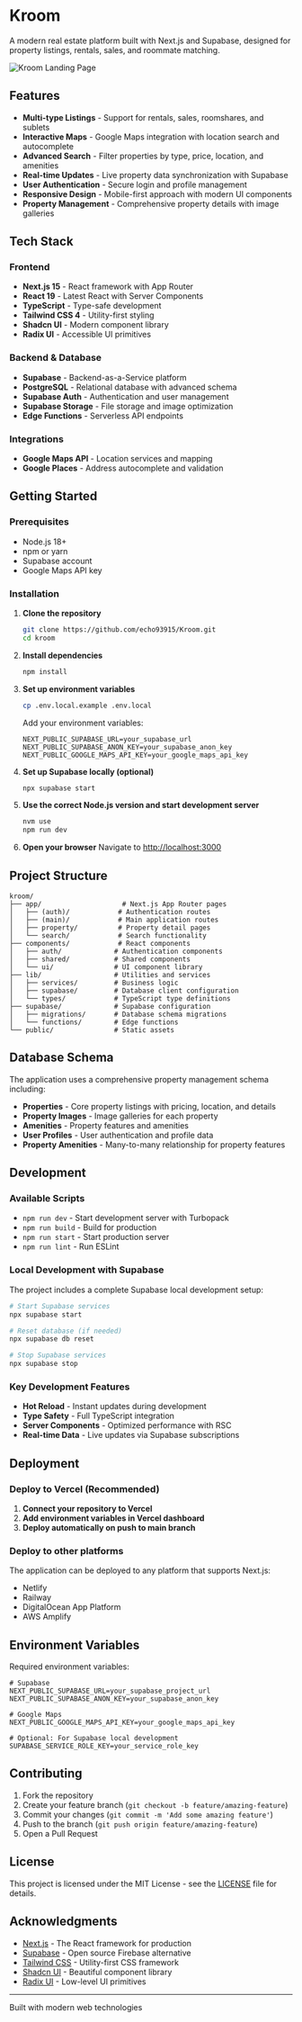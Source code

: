 # Kroom

A modern real estate platform built with Next.js and Supabase, designed for property listings, rentals, sales, and roommate matching.

![Kroom Landing Page](LandingPage.png)

## Features

- **Multi-type Listings** - Support for rentals, sales, roomshares, and sublets
- **Interactive Maps** - Google Maps integration with location search and autocomplete
- **Advanced Search** - Filter properties by type, price, location, and amenities
- **Real-time Updates** - Live property data synchronization with Supabase
- **User Authentication** - Secure login and profile management
- **Responsive Design** - Mobile-first approach with modern UI components
- **Property Management** - Comprehensive property details with image galleries

## Tech Stack

### Frontend

- **Next.js 15** - React framework with App Router
- **React 19** - Latest React with Server Components
- **TypeScript** - Type-safe development
- **Tailwind CSS 4** - Utility-first styling
- **Shadcn UI** - Modern component library
- **Radix UI** - Accessible UI primitives

### Backend & Database

- **Supabase** - Backend-as-a-Service platform
- **PostgreSQL** - Relational database with advanced schema
- **Supabase Auth** - Authentication and user management
- **Supabase Storage** - File storage and image optimization
- **Edge Functions** - Serverless API endpoints

### Integrations

- **Google Maps API** - Location services and mapping
- **Google Places** - Address autocomplete and validation

## Getting Started

### Prerequisites

- Node.js 18+
- npm or yarn
- Supabase account
- Google Maps API key

### Installation

1. **Clone the repository**

   ```bash
   git clone https://github.com/echo93915/Kroom.git
   cd kroom
   ```

2. **Install dependencies**

   ```bash
   npm install
   ```

3. **Set up environment variables**

   ```bash
   cp .env.local.example .env.local
   ```

   Add your environment variables:

   ```env
   NEXT_PUBLIC_SUPABASE_URL=your_supabase_url
   NEXT_PUBLIC_SUPABASE_ANON_KEY=your_supabase_anon_key
   NEXT_PUBLIC_GOOGLE_MAPS_API_KEY=your_google_maps_api_key
   ```

4. **Set up Supabase locally (optional)**

   ```bash
   npx supabase start
   ```

5. **Use the correct Node.js version and start development server**

   ```bash
   nvm use
   npm run dev
   ```

6. **Open your browser**
   Navigate to [http://localhost:3000](http://localhost:3000)

## Project Structure

```
kroom/
├── app/                    # Next.js App Router pages
│   ├── (auth)/            # Authentication routes
│   ├── (main)/            # Main application routes
│   ├── property/          # Property detail pages
│   └── search/            # Search functionality
├── components/            # React components
│   ├── auth/             # Authentication components
│   ├── shared/           # Shared components
│   └── ui/               # UI component library
├── lib/                  # Utilities and services
│   ├── services/         # Business logic
│   ├── supabase/         # Database client configuration
│   └── types/            # TypeScript type definitions
├── supabase/             # Supabase configuration
│   ├── migrations/       # Database schema migrations
│   └── functions/        # Edge functions
└── public/               # Static assets
```

## Database Schema

The application uses a comprehensive property management schema including:

- **Properties** - Core property listings with pricing, location, and details
- **Property Images** - Image galleries for each property
- **Amenities** - Property features and amenities
- **User Profiles** - User authentication and profile data
- **Property Amenities** - Many-to-many relationship for property features

## Development

### Available Scripts

- `npm run dev` - Start development server with Turbopack
- `npm run build` - Build for production
- `npm run start` - Start production server
- `npm run lint` - Run ESLint

### Local Development with Supabase

The project includes a complete Supabase local development setup:

```bash
# Start Supabase services
npx supabase start

# Reset database (if needed)
npx supabase db reset

# Stop Supabase services
npx supabase stop
```

### Key Development Features

- **Hot Reload** - Instant updates during development
- **Type Safety** - Full TypeScript integration
- **Server Components** - Optimized performance with RSC
- **Real-time Data** - Live updates via Supabase subscriptions

## Deployment

### Deploy to Vercel (Recommended)

1. **Connect your repository to Vercel**
2. **Add environment variables in Vercel dashboard**
3. **Deploy automatically on push to main branch**

### Deploy to other platforms

The application can be deployed to any platform that supports Next.js:

- Netlify
- Railway
- DigitalOcean App Platform
- AWS Amplify

## Environment Variables

Required environment variables:

```env
# Supabase
NEXT_PUBLIC_SUPABASE_URL=your_supabase_project_url
NEXT_PUBLIC_SUPABASE_ANON_KEY=your_supabase_anon_key

# Google Maps
NEXT_PUBLIC_GOOGLE_MAPS_API_KEY=your_google_maps_api_key

# Optional: For Supabase local development
SUPABASE_SERVICE_ROLE_KEY=your_service_role_key
```

## Contributing

1. Fork the repository
2. Create your feature branch (`git checkout -b feature/amazing-feature`)
3. Commit your changes (`git commit -m 'Add some amazing feature'`)
4. Push to the branch (`git push origin feature/amazing-feature`)
5. Open a Pull Request

## License

This project is licensed under the MIT License - see the [LICENSE](LICENSE) file for details.

## Acknowledgments

- [Next.js](https://nextjs.org/) - The React framework for production
- [Supabase](https://supabase.com/) - Open source Firebase alternative
- [Tailwind CSS](https://tailwindcss.com/) - Utility-first CSS framework
- [Shadcn UI](https://ui.shadcn.com/) - Beautiful component library
- [Radix UI](https://www.radix-ui.com/) - Low-level UI primitives

---

Built with modern web technologies
